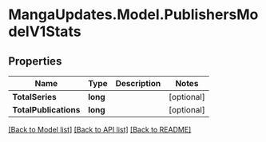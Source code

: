 # MangaUpdates.Model.PublishersModelV1Stats

## Properties

Name | Type | Description | Notes
------------ | ------------- | ------------- | -------------
**TotalSeries** | **long** |  | [optional] 
**TotalPublications** | **long** |  | [optional] 

[[Back to Model list]](../README.md#documentation-for-models) [[Back to API list]](../README.md#documentation-for-api-endpoints) [[Back to README]](../README.md)

